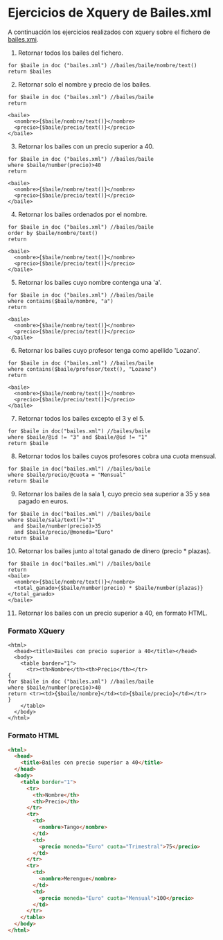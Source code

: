 # Ejercicios de Xquery de Bailes.xml

A continuación los ejercicios realizados con xquery sobre el fichero de [bailes.xmi](bailes.xml).

1. Retornar todos los bailes del fichero.

```xq
for $baile in doc ("bailes.xml") //bailes/baile/nombre/text()
return $bailes
```

2. Retornar solo el nombre y precio de los bailes.

```xq
for $baile in doc ("bailes.xml") //bailes/baile
return

<baile>
  <nombre>{$baile/nombre/text()}</nombre>
  <precio>{$baile/precio/text()}</precio>
</baile>
```

3. Retornar los bailes con un precio superior a 40.

```xq
for $baile in doc ("bailes.xml") //bailes/baile
where $baile/number(precio)>40
return

<baile>
  <nombre>{$baile/nombre/text()}</nombre>
  <precio>{$baile/precio/text()}</precio>
</baile>
```

4. Retornar los bailes ordenados por el nombre.

```xq
for $baile in doc ("bailes.xml") //bailes/baile
order by $baile/nombre/text()
return

<baile>
  <nombre>{$baile/nombre/text()}</nombre>
  <precio>{$baile/precio/text()}</precio>
</baile>
```

5. Retornar los bailes cuyo nombre contenga una 'a'.

```xq
for $baile in doc ("bailes.xml") //bailes/baile
where contains($baile/nombre, "a")
return

<baile>
  <nombre>{$baile/nombre/text()}</nombre>
  <precio>{$baile/precio/text()}</precio>
</baile>
```

6. Retornar los bailes cuyo profesor tenga como apellido 'Lozano'.

```xq
for $baile in doc ("bailes.xml") //bailes/baile
where contains($baile/profesor/text(), "Lozano")
return

<baile>
  <nombre>{$baile/nombre/text()}</nombre>
  <precio>{$baile/precio/text()}</precio>
</baile>
```

7. Retornar todos los bailes excepto el 3 y el 5.

```xq
for $baile in doc("bailes.xml") //bailes/baile
where $baile/@id != "3" and $baile/@id != "1"
return $baile
```

8. Retornar todos los bailes cuyos profesores cobra una cuota mensual.

```xq
for $baile in doc("bailes.xml") //bailes/baile
where $baile/precio/@cuota = "Mensual"
return $baile
```

9. Retornar los bailes de la sala 1, cuyo precio sea superior a 35 y sea pagado en euros.

```xq
for $baile in doc("bailes.xml") //bailes/baile
where $baile/sala/text()="1"
  and $baile/number(precio)>35
  and $baile/precio/@moneda="Euro"
return $baile
```

10. Retornar los bailes junto al total ganado de dinero (precio * plazas).

```xq
for $baile in doc("bailes.xml") //bailes/baile
return 
<baile>
  <nombre>{$baile/nombre/text()}</nombre>
  <total_ganado>{$baile/number(precio) * $baile/number(plazas)}</total_ganado>
</baile>
```

11. Retornar los bailes con un precio superior a 40, en formato HTML.

### Formato XQuery

```xq
<html>
  <head><title>Bailes con precio superior a 40</title></head>
  <body>
    <table border="1">
      <tr><th>Nombre</th><th>Precio</th></tr>
{
for $baile in doc ("bailes.xml") //bailes/baile
where $baile/number(precio)>40
return <tr><td>{$baile/nombre}</td><td>{$baile/precio}</td></tr>
} 
    </table>
  </body>
</html>
```

### Formato HTML

```html
<html>
  <head>
    <title>Bailes con precio superior a 40</title>
  </head>
  <body>
    <table border="1">
      <tr>
        <th>Nombre</th>
        <th>Precio</th>
      </tr>
      <tr>
        <td>
          <nombre>Tango</nombre>
        </td>
        <td>
          <precio moneda="Euro" cuota="Trimestral">75</precio>
        </td>
      </tr>
      <tr>
        <td>
          <nombre>Merengue</nombre>
        </td>
        <td>
          <precio moneda="Euro" cuota="Mensual">100</precio>
        </td>
      </tr>
    </table>
  </body>
</html>
```
